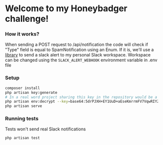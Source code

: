 # Welcome to my Honeybadger challenge!


### How it works?

When sending a POST request to /api/notification the code will check if "Type" field is equal to SpamNotification using an Enum. If it is, we'll use a [library](https://github.com/spatie/laravel-slack-alerts) to send a slack alert to my personal Slack workspace. Workspace can be changed using the `SLACK_ALERT_WEBHOOK` environment variable in .env file

### Setup
```bash
composer install
php artisan key:generate
# In a real word project sharing this key in the repository would be a bad idea
php artisan env:decrypt --key=base64:5drPJXH+EY1UuD+aEseKmrrmFV7VqwRIYZymkYlEZ9s=
php artisan serve
```

### Running tests
Tests won't send real Slack notifications

```bash
php artisan test
```